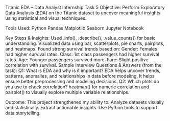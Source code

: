Titanic EDA – Data Analyst Internship Task 5
Objective:
Perform Exploratory Data Analysis (EDA) on the Titanic dataset to uncover meaningful insights using statistical and visual techniques.

Tools Used:
Python
Pandas
Matplotlib
Seaborn
Jupyter Notebook

 Key Steps & Insights:
Used .info(), .describe(), .value_counts() for basic understanding.
Visualized data using bar, scatterplots, pie charts, pairplots, and heatmaps.
Found strong survival trends based on:
Gender: Females had higher survival rates.
Class: 1st class passengers had higher survival rates.
Age: Younger passengers survived more.
Fare: Slight positive correlation with survival.
 Sample Interview Questions & Answers (from the task):
Q1: What is EDA and why is it important?
EDA helps uncover trends, patterns, anomalies, and relationships in data before modeling. It helps ensure better preprocessing and modeling decisions.
Q2: Which plots do you use to check correlation?
heatmap() for numeric correlation and pairplot() to visually explore multiple variable relationships.

 Outcome:
This project strengthened my ability to:
Analyze datasets visually and statistically.
Extract actionable insights.
Use Python tools to support data storytelling.

